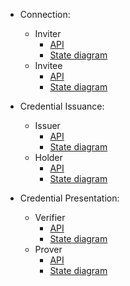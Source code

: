 * Connection:
    * Inviter
        * [API](./libvcx/api/connection.rs) 
        * [State diagram](docs/states/aries/connection-inviter.puml) 
    * Invitee
        * [API](./libvcx/api/connection.rs) 
        * [State diagram](docs/states/aries/connection-invitee.puml) 

* Credential Issuance:
    * Issuer
        * [API](./libvcx/api/issuer_credential.rs) 
        * [State diagram](docs/states/aries/issuer-credential.puml) 
    * Holder
        * [API](https://github.com/hyperledger/indy-sdk/tree/master/vcx/libvcx/api/credential.rs) 
        * [State diagram](docs/states/aries/credential.puml) 

* Credential Presentation:
    * Verifier
        * [API](https://github.com/hyperledger/indy-sdk/tree/master/vcx/libvcx/api/proof.rs) 
        * [State diagram](docs/states/aries/proof.puml) 
    * Prover
        * [API](https://github.com/hyperledger/indy-sdk/tree/master/vcx/libvcx/api/disclosed_proof.rs) 
        * [State diagram](docs/states/aries/disclosed-proof.puml) 
